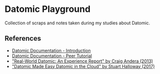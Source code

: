 # Datomic Playground

Collection of scraps and notes taken during my studies about Datomic.

## References
* [Datomic Documentation - Introduction](https://docs.datomic.com/datomic-overview.html)
* [Datomic Documentation - Peer Tutorial](https://docs.datomic.com/peer-tutorial/peer-tutorial.html)
* ["Real-World Datomic: An Experience Report" by Craig Andera (2013)](https://www.youtube.com/watch?v=2WeFdAXZz30)
* ["Datomic Made Easy Datomic in the Cloud" by Stuart Halloway (2017)](https://www.youtube.com/watch?v=Ljvhjei3tWU)